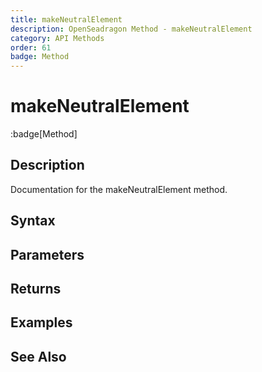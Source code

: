 ```yaml
---
title: makeNeutralElement
description: OpenSeadragon Method - makeNeutralElement
category: API Methods
order: 61
badge: Method
---
```


# makeNeutralElement

:badge[Method]

## Description

Documentation for the makeNeutralElement method.

## Syntax

## Parameters

## Returns

## Examples

## See Also
